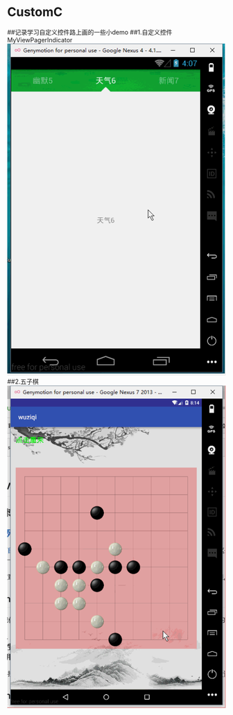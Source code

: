 # CustomC
##记录学习自定义控件路上画的一些小demo
##1.自定义控件MyViewPagerIndicator
![](https://github.com/Chenggggg/CustomC/blob/master/MyViewPagerIndicator/app/src/main/res/customimage.gif)
##2.五子棋
![](https://github.com/Chenggggg/CustomC/blob/master/wuziqi/app/src/main/res/wuziqi.gif)
